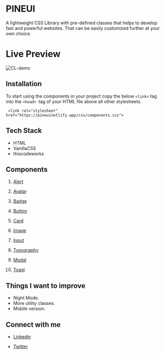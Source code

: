 # PINEUI

A lightweight CSS Library with pre-defined classes that helps to develop fast and powerful websites.
That can be easily customized further at your own choice.

# Live Preview

![CL-demo](/assets/Cl-demo.gif)

## Installation

To start using the components in your project copy the below `<link>` tag  into the `<head> `tag of your HTML file above all other stylesheets.
```shell
 <link rel="stylesheet" href="https://pineuinetlify.app/css/components.css">
```

## Tech Stack 

- HTML
- VanillaCSS
- thiscodeworks

## Components
1.  [Alert](https://pineui.netlify.app/component/alert/alert.html)

2.  [Avatar](https://pineui.netlify.app/component/avatar/avatar.html)

3. [Badge](https://pineui.netlify.app/component/badge/badge.html)

4. [Button](https://pineui.netlify.app/component/button/button.html)

5. [Card](https://pineui.netlify.app/component/card/card.html)

6. [Image](https://pineui.netlify.app/component/image/image.html)

7. [Input](https://pineui.netlify.app/component/input/input.html)

8. [Typography](https://pineui.netlify.app/component/typography/typography.html)

9. [Modal](https://pineui.netlify.app/component/modal/modal.html)

10. [Toast](https://pineui.netlify.app/component/toast/toast.html)

## Things I want to improve
- Night Mode.
- More utility classes.
- Mobile version.

## Connect with me
- [Linkedin](https://www.linkedin.com/in/priyanka-prajapati-853098146/)

- [Twitter](https://twitter.com/Priyanka_9827)
